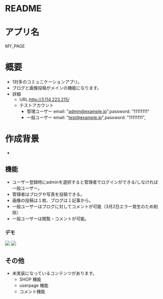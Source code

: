 # README

# アプリ名
MY_PAGE

# 概要
- 1対多のコミュニケーションアプリ。
- ブログと画像投稿がメインの機能になります。
- 詳細
  - URL:http://3.114.223.215/
  - テストアカウント
    - 管理ユーザー email: "admin@example.jp",password: "11111111"
    - 一般ユーザー email: "test@example.jp",password: "11111111",

# 作成背景
- 

## 機能
- ユーザー登録時にadminを選択すると管理者でログインができる/しなければ一般ユーザー。
- 管理者はブログや写真を投稿できる。
- 画像の投稿は１枚、ブログは１記事から。
- 一般ユーザーはブログに対してコメントが可能（3月2日エラー発生のため削除）
- 一般ユーザーは閲覧・コメントが可能。


### デモ
![](https://github.com/yoshinori-nishinaka/my_page/blob/master/public/demo.gif)
![](https://github.com/yoshinori-nishinaka/my_page/blob/master/public/demo1.gif)

## その他
- 未実装になっているコンテンツがあります。
  - SHOP 機能
  - userpage 機能
  - コメント機能